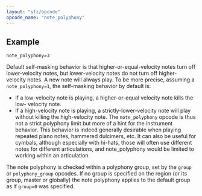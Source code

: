 ```yaml
---
layout: "sfz/opcode"
opcode_name: "note_polyphony"
---
```

## Example

```
note_polyphony=3
```
Default self-masking behavior is that higher-or-equal-velocity notes turn off
lower-velocity notes, but lower-velocity notes do not turn off
higher-velocity notes. A new note will always play.
To be more precise, assuming a `note_polyphony=1`, the self-masking behavior by default is:
- If a low-velocity note is playing, a higher-or-equal velocity note kills the low-
velocity note.
- If a high-velocity note is playing, a strictly-lower-velocity note will play without
killing the high-velocity note.
The `note_polyphony` opcode is thus not a strict polyphony limit but more of a hint for
the instrument behavior. This behavior is indeed generally desirable when playing repeated
piano notes, hammered dulcimers, etc. It can also be useful for cymbals, although
especially with hi-hats, those will often use different notes for different
articulations, and note_polyphony would be limited to working within an
articulation.

The note polyphony is checked within a polyphony group, set by the `group` or `polyphony_group`
opcodes. If no group is specified on the region (or its group, master or globally) the
note polyphony applies to the default group as if `group=0` was specified.
